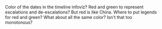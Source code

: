 

Color of the dates in the timeline infoviz?
Red and green to represent escalations and de-escalations? But red is like China. Where to put legends for red and green?
What about all the same color? Isn't that too monotonous?
